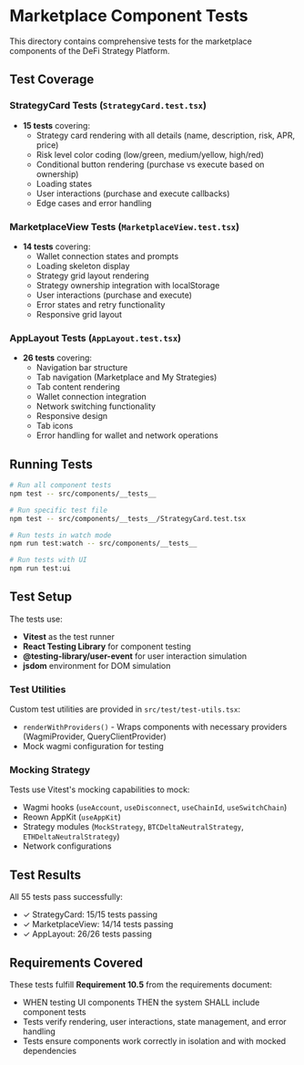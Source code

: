 # Marketplace Component Tests

This directory contains comprehensive tests for the marketplace components of the DeFi Strategy Platform.

## Test Coverage

### StrategyCard Tests (`StrategyCard.test.tsx`)
- **15 tests** covering:
  - Strategy card rendering with all details (name, description, risk, APR, price)
  - Risk level color coding (low/green, medium/yellow, high/red)
  - Conditional button rendering (purchase vs execute based on ownership)
  - Loading states
  - User interactions (purchase and execute callbacks)
  - Edge cases and error handling

### MarketplaceView Tests (`MarketplaceView.test.tsx`)
- **14 tests** covering:
  - Wallet connection states and prompts
  - Loading skeleton display
  - Strategy grid layout rendering
  - Strategy ownership integration with localStorage
  - User interactions (purchase and execute)
  - Error states and retry functionality
  - Responsive grid layout

### AppLayout Tests (`AppLayout.test.tsx`)
- **26 tests** covering:
  - Navigation bar structure
  - Tab navigation (Marketplace and My Strategies)
  - Tab content rendering
  - Wallet connection integration
  - Network switching functionality
  - Responsive design
  - Tab icons
  - Error handling for wallet and network operations

## Running Tests

```bash
# Run all component tests
npm test -- src/components/__tests__

# Run specific test file
npm test -- src/components/__tests__/StrategyCard.test.tsx

# Run tests in watch mode
npm run test:watch -- src/components/__tests__

# Run tests with UI
npm run test:ui
```

## Test Setup

The tests use:
- **Vitest** as the test runner
- **React Testing Library** for component testing
- **@testing-library/user-event** for user interaction simulation
- **jsdom** environment for DOM simulation

### Test Utilities

Custom test utilities are provided in `src/test/test-utils.tsx`:
- `renderWithProviders()` - Wraps components with necessary providers (WagmiProvider, QueryClientProvider)
- Mock wagmi configuration for testing

### Mocking Strategy

Tests use Vitest's mocking capabilities to mock:
- Wagmi hooks (`useAccount`, `useDisconnect`, `useChainId`, `useSwitchChain`)
- Reown AppKit (`useAppKit`)
- Strategy modules (`MockStrategy`, `BTCDeltaNeutralStrategy`, `ETHDeltaNeutralStrategy`)
- Network configurations

## Test Results

All 55 tests pass successfully:
- ✓ StrategyCard: 15/15 tests passing
- ✓ MarketplaceView: 14/14 tests passing
- ✓ AppLayout: 26/26 tests passing

## Requirements Covered

These tests fulfill **Requirement 10.5** from the requirements document:
- WHEN testing UI components THEN the system SHALL include component tests
- Tests verify rendering, user interactions, state management, and error handling
- Tests ensure components work correctly in isolation and with mocked dependencies
